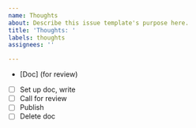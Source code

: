 ```yaml
---
name: Thoughts
about: Describe this issue template's purpose here.
title: 'Thoughts: '
labels: thoughts
assignees: ''

---
```


* [Doc] (for review)

- [ ] Set up doc, write
- [ ] Call for review
- [ ] Publish
- [ ] Delete doc
